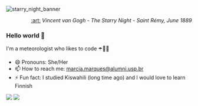 ![starry_night_banner](https://user-images.githubusercontent.com/75334161/135632373-0f721160-3c30-4112-8321-1306cfbc9eb5.jpg)

<p align=right font size="1"><a href='https://www.moma.org/collection/works/79802'>:art:</a> <em>Vincent van Gogh - The Starry Night - Saint Rémy, June 1889</em></p>

### Hello world 👋

I'm a meteorologist who likes to code :open_umbrella::woman_technologist:

- 😄 Pronouns: She/Her
- 📫 How to reach me: marcia.marques@alumni.usp.br
- ⚡ Fun fact: I studied Kiswahili (long time ago) and I would love to learn Finnish

<!--
**marcia-marques/marcia-marques** is a ✨ _special_ ✨ repository because its `README.md` (this file) appears on your GitHub profile.

Here are some ideas to get you started:

- 🔭 I’m currently working on ...
- 🌱 I’m currently learning ...
- 👯 I’m looking to collaborate on ...
- 🤔 I’m looking for help with ...
- 💬 Ask me about ...
- 📫 How to reach me: ...
- 😄 Pronouns: ...
- ⚡ Fun fact: ...
-->
 
<p>
  <a href='https://www.linkedin.com/in/mtamarques/'>
    <img src="https://img.shields.io/badge/linkedin-%230077B5.svg?&style=flat&logo=linkedin&logoColor=white"></a>
  <a href="https://mtamarques.pythonanywhere.com/curriculum/">
    <img src="https://img.shields.io/badge/website-%231DA1F2.svg?&style=flat&logo=googlechrome&logoColor=white"></a>
</p>  
